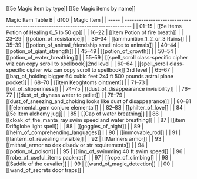 [[5e Magic item by type]]
[[5e Magic items by name]]

Magic Item Table B
| d100  | Magic Item                                                                        |
| ----- | --------------------------------------------------------------------------------- |
| 01–15 | [[5e Items Potion of Healing 0_5 lb 50 gp]]                                       |
| 16–22 | [[item Potion of fire breath]]                                                    |
| 23–29 | [[potion_of_resistance]]                                                          |
| 30–34 | [[ammunition_1_2_or_3 Ruins]]                                                           |
| 35–39 | [[potion_of_animal_friendship smell nice to animals]]                             |
| 40–44 | [[potion_of_giant_strength]]                                                      |
| 45–49 | [[potion_of_growth]]                                                              |
| 50–54 | [[potion_of_water_breathing]]                                                     |
| 55–59 | [[spell_scroll class-specific cipher wiz can copy scroll to spellbook]]2nd level  |
| 60–64 | [[spell_scroll class-specific cipher wiz can copy scroll to spellbook]] 3rd level |
| 65–67 | [[bag_of_holding bigger 64 cubic feet 2x4 ft 500 pounds astral plane pocket]]     |
| 68–70 | [[item Keoghtoms ointment]]                                                       |
| 71–73 | [[oil_of_slipperiness]]                                                           |
| 74–75 | [[dust_of_disappearance invisibility]]                                            |
| 76–77 | [[dust_of_dryness water to pellet]]                                               |
| 78–79 | [[dust_of_sneezing_and_choking looks like dust of disappearance]]                 |
| 80–81 | [[elemental_gem conjure elemental]]                                               |
| 82–83 | [[philter_of_love]]                                                               |
| 84    | [[5e Item alchemy jug]]                                                           |
| 85    | [[Cap of water breathing]]                                                        |
| 86    | [[cloak_of_the_manta_ray swim speed and water breathing]]                         |
| 87    | [[item Driftglobe light spell]]                                                   |
| 88    | [[goggles_of_night]]                                                              |
| 89    | [[helm_of_comprehending_languages]]                                               |
| 90    | [[immovable_rod]]                                                                 |
| 91    | [[lantern_of_revealing invisible]]                                                |
| 92    | [[Mariners armor]]                                                                |
| 93    | [[mithral_armor no dex disadv or str requirements]]                               |
| 94    | [[potion_of_poison]]                                                              |
| 95    | [[ring_of_swimming 40 ft swim speed]]                                             |
| 96    | [[robe_of_useful_items pack-rat]]                                                 |
| 97    | [[rope_of_climbing]]                                                              |
| 98    | [[Saddle of the cavalier]]                                                        |
| 99    | [[wand_of_magic_detection]]                                                       |
| 00    | [[wand_of_secrets door traps]]                                                    |
